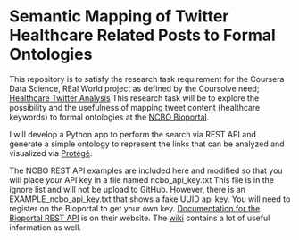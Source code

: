 Semantic Mapping of Twitter Healthcare Related Posts to Formal Ontologies
=========================================================================

This repository is to satisfy the research task requirement for the Coursera Data Science, REal World project as defined by the Coursolve need; [Healthcare Twitter Analysis](https://www.coursolve.org/need/184)
This research task will be to explore the possibility and the usefulness of mapping tweet content 
(healthcare keywords) to formal ontologies at the [NCBO Bioportal](http://bioportal.bioontology.org/).

I will develop a Python app to perform the search via REST API and generate a simple ontology to represent the links that can be analyzed and visualized via [Protégé](http://protege.stanford.edu/).


The NCBO REST API examples are included here and modified so that you will place *your* API key in a file named ncbo_api_key.txt 
This file is in the ignore list and will not be upload to GitHub. However, there is an EXAMPLE_ncbo_api_key.txt that shows a fake UUID api key. You will need to register on the Bioportal to get your own key.  [Documentation for the Bioportal REST API](http://data.bioontology.org/documentation) is on their website. The [wiki](http://www.bioontology.org/wiki/index.php/Main_Page) contains a lot of useful information as well.


